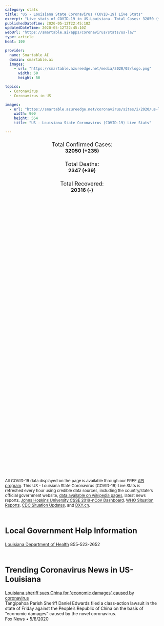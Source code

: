 ```yaml
---
category: stats
title: "US - Louisiana State Coronavirus (COVID-19) Live Stats"
excerpt: "Live stats of COVID-19 in US-Louisiana. Total Cases: 32050 (+235), Deaths: 2347 (+39), Recoveries: 20316(-)."
publishedDateTime: 2020-05-12T22:45:10Z
updatedDateTime: 2020-05-12T22:45:10Z
webUrl: "https://smartable.ai/apps/coronavirus/stats/us-la/"
type: article
heat: 100

provider:
  name: Smartable AI
  domain: smartable.ai
  images:
    - url: "https://smartable.azureedge.net/media/2020/02/logo.png"
      width: 50
      height: 50

topics:
  - Coronavirus
  - Coronavirus in US

images:
  - url: "https://smartable.azureedge.net/coronavirus/sites/2/2020/us-la.jpg"
    width: 900
    height: 564
    title: "US - Louisiana State Coronavirus (COVID-19) Live Stats"

---
```

<div class="total-stats" style="text-align: center;">
    <h3>
	    <div style="font-size: 18px; font-weight: 400;">Total Confirmed Cases:</div>
	    32050 (<span class='red'>+235</span>)
    </h3>
    <h3>
	    <div style="font-size: 18px; font-weight: 400;">Total Deaths:</div>
	    2347 (<span class='red'>+39</span>)
    </h3>
    <h3>
	    <div style="font-size: 18px; font-weight: 400;">Total Recovered:</div>
	    20316 (-)
    </h3>
</div>

<script type="text/javascript" src="https://www.gstatic.com/charts/loader.js"></script>

<div id="time_series_chart" style="width: 100%; height: 400px;"></div>
<script type="text/javascript">
  google.charts.load('current', {'packages':['corechart']});
  google.charts.setOnLoadCallback(drawChart);
  function drawChart() {
    var data = google.visualization.arrayToDataTable([
      ['Date', 'Total Cases', 'Total Deaths', 'Total Recovered'],
      ['1/22/2020', 0, 0, 0],['1/23/2020', 0, 0, 0],['1/24/2020', 0, 0, 0],['1/25/2020', 0, 0, 0],['1/26/2020', 0, 0, 0],['1/27/2020', 0, 0, 0],['1/28/2020', 0, 0, 0],['1/29/2020', 0, 0, 0],['1/30/2020', 0, 0, 0],['1/31/2020', 0, 0, 0],['2/1/2020', 0, 0, 0],['2/2/2020', 0, 0, 0],['2/3/2020', 0, 0, 0],['2/4/2020', 0, 0, 0],['2/5/2020', 0, 0, 0],['2/6/2020', 0, 0, 0],['2/7/2020', 0, 0, 0],['2/8/2020', 0, 0, 0],['2/9/2020', 0, 0, 0],['2/10/2020', 0, 0, 0],['2/11/2020', 0, 0, 0],['2/12/2020', 0, 0, 0],['2/13/2020', 0, 0, 0],['2/14/2020', 0, 0, 0],['2/15/2020', 0, 0, 0],['2/16/2020', 0, 0, 0],['2/17/2020', 0, 0, 0],['2/18/2020', 0, 0, 0],['2/19/2020', 0, 0, 0],['2/20/2020', 0, 0, 0],['2/21/2020', 0, 0, 0],['2/22/2020', 0, 0, 0],['2/23/2020', 0, 0, 0],['2/24/2020', 0, 0, 0],['2/25/2020', 0, 0, 0],['2/26/2020', 0, 0, 0],['2/27/2020', 0, 0, 0],['2/28/2020', 0, 0, 0],['2/29/2020', 0, 0, 0],['3/1/2020', 0, 0, 0],['3/2/2020', 0, 0, 0],['3/3/2020', 0, 0, 0],['3/4/2020', 0, 0, 0],['3/5/2020', 0, 0, 0],['3/6/2020', 0, 0, 0],['3/7/2020', 0, 0, 0],['3/8/2020', 0, 0, 0],['3/9/2020', 1, 0, 0],['3/10/2020', 1, 0, 0],['3/11/2020', 6, 0, 0],['3/12/2020', 22, 0, 0],['3/13/2020', 35, 0, 0],['3/14/2020', 78, 1, 0],['3/15/2020', 103, 2, 0],['3/16/2020', 157, 3, 0],['3/17/2020', 221, 4, 0],['3/18/2020', 278, 7, 0],['3/19/2020', 278, 7, 0],['3/20/2020', 537, 14, 0],['3/21/2020', 763, 20, 0],['3/22/2020', 837, 20, 0],['3/23/2020', 1172, 35, 0],['3/24/2020', 1388, 46, 0],['3/25/2020', 1795, 65, 0],['3/26/2020', 2305, 83, 0],['3/27/2020', 2746, 119, 0],['3/28/2020', 3315, 137, 0],['3/29/2020', 3540, 151, 0],['3/30/2020', 4025, 185, 0],['3/31/2020', 5238, 239, 0],['4/1/2020', 6425, 273, 0],['4/2/2020', 9122, 310, 0],['4/3/2020', 10210, 370, 0],['4/4/2020', 12496, 409, 0],['4/5/2020', 13010, 477, 0],['4/6/2020', 14867, 512, 0],['4/7/2020', 16284, 582, 0],['4/8/2020', 17030, 652, 0],['4/9/2020', 18283, 702, 0],['4/10/2020', 19253, 755, 0],['4/11/2020', 20014, 806, 0],['4/12/2020', 20595, 840, 0],['4/13/2020', 21016, 884, 0],['4/14/2020', 21518, 1013, 0],['4/15/2020', 21946, 1103, 0],['4/16/2020', 22517, 1156, 0],['4/17/2020', 23118, 1213, 0],['4/18/2020', 23580, 1267, 0],['4/19/2020', 23928, 1296, 0],['4/20/2020', 24523, 1328, 0],['4/21/2020', 24854, 1405, 0],['4/22/2020', 25258, 1473, 0],['4/23/2020', 25739, 1599, 0],['4/24/2020', 26159, 1661, 14927],['4/25/2020', 26512, 1703, 14927],['4/26/2020', 26773, 1729, 14927],['4/27/2020', 27068, 1740, 17303],['4/28/2020', 27286, 1801, 17303],['4/29/2020', 27660, 1845, 17303],['4/30/2020', 28001, 1905, 17303],['5/1/2020', 28558, 1944, 17303],['5/2/2020', 29140, 1993, 17303],['5/3/2020', 29340, 2012, 17303],['5/4/2020', 29701, 2065, 17303],['5/5/2020', 29996, 2115, 20316],['5/6/2020', 30399, 2167, 20316],['5/7/2020', 30652, 2208, 20316],['5/8/2020', 30855, 2227, 20316],['5/9/2020', 31417, 2267, 20316],['5/10/2020', 31600, 2286, 20316],['5/11/2020', 31815, 2308, 20316],['5/12/2020', 32050, 2347, 20316],
    ]);
    var options = {
      curveType: 'none',
      chartArea: {'width': '80%', 'height': '80%'},
      legend: { position: 'top' },
      lineWidth: 5,
      colors: ['#f60109', '#444444', '#81B71F']
    };
    var chart = new google.visualization.LineChart(document.getElementById('time_series_chart'));
    chart.draw(data, options);
  }
</script>

<div id="geo_chart" style="width: 100%; height: 500px;"></div>
<script type="text/javascript">
  google.charts.load('current', {
    'packages':['geochart'],
    'mapsApiKey': 'AIzaSyDk1HhVhLaveyKrUhhHZ5YwzIpEcbdal6U'
  });
  google.charts.setOnLoadCallback(drawRegionsMap);
  function drawRegionsMap() {
    var data = google.visualization.arrayToDataTable([
      ['LATITUDE', 'LONGITUDE', 'DESCRIPTION', 'Total Cases', 'Total Deaths'],
      [30.4037, -92.2145, "Acadia", 152, 11],[30.867, -92.7986, "Allen", 90, 9],[30.1828, -90.8674, "Ascension", 695, 48],[29.9886, -91.0555, "Assumption", 228, 11],[30.954, -92.1884, "Avoyelles", 75, 7],[30.5289, -93.4391, "Beauregard", 46, 4],[32.3261, -93.2837, "Bienville", 78, 20],[32.5606, -93.5625, "Bossier", 312, 21],[32.6091, -93.8841, "Caddo", 1765, 133],[30.2393, -93.0128, "Calcasieu", 496, 38],[32.0288, -92.1408, "Caldwell", 48, 0],[31.8492, -91.6599, "Catahoula", 85, 3],[32.793, -93.0582, "Claiborne", 59, 9],[32.0181, -93.7237, "De Soto", 215, 14],[30.5467, -91.1225, "East Baton Rouge", 2398, 188],[32.8133, -91.1826, "East Carroll", 23, 0],[30.9682, -91.1125, "East Feliciana", 136, 21],[30.5696, -92.3169, "Evangeline", 67, 1],[32.1651, -91.721, "Franklin", 208, 4],[31.43, -92.4829, "Grant", 18, 0],[30.0049, -91.8202, "Iberia", 286, 26],[30.161, -91.1495, "Iberville", 501, 36],[32.2719, -92.7303, "Jackson", 67, 5],[29.6499, -90.1121, "Jefferson", 6755, 402],[30.2355, -92.7481, "Jefferson Davis", 68, 6],[30.3126, -92.0387, "Lafayette", 508, 22],[29.5164, -90.3291, "Lafourche", 713, 59],[32.5329, -92.6361, "Lincoln", 107, 11],[30.4953, -90.7467, "Livingston", 281, 24],[32.4067, -91.1915, "Madison", 13, 0],[32.7749, -91.9058, "Morehouse", 65, 5],[31.6547, -93.1999, "Natchitoches", 100, 9],[29.9511, -90.0715, "Orleans", 6693, 470],[32.4883, -92.1619, "Ouachita", 842, 25],[29.3443, -89.4683, "Plaquemines", 190, 17],[30.6824, -91.4248, "Pointe Coupee", 136, 17],[31.3414, -92.4096, "Rapides", 370, 13],[32.0256, -93.3406, "Red River", 36, 6],[32.4902, -91.8651, "Richland", 103, 1],[31.6118, -93.4077, "Sabine", 19, 1],[29.8625, -89.8877, "St. Bernard", 514, 20],[29.9986, -90.4036, "St. Charles", 595, 43],[30.0917, -90.8844, "St. James", 257, 20],[29.9205, -90.6458, "St. John the Baptist", 801, 77],[30.528, -92.0851, "St. Landry", 215, 50],[30.3368, -91.8476, "St. Martin", 260, 21],[29.8113, -91.6705, "St. Mary", 250, 26],[30.3687, -89.7495, "St. Tammany", 1463, 136],[30.7646, -90.5114, "Tangipahoa", 670, 28],[29.3864, -90.7081, "Terrebonne", 528, 39],[33.0073, -92.7224, "Union", 169, 10],[29.975, -92.1266, "Vermilion", 41, 2],[30.9344, -92.9268, "Vernon", 18, 2],[30.8479, -90.1459, "Washington", 342, 26],[32.525, -93.4118, "Webster", 100, 4],[30.4456, -91.2098, "West Baton Rouge", 123, 29],[30.7851, -91.3787, "West Feliciana", 184, 6],[31.924, -92.6425, "Winn", 52, 2],[31.713, -91.4453, "Concordia", 43, 5],[30.6823, -90.6545, "St. Helena", 35, 1],[32.6038, -91.4814, "West Carroll", 5, 0],[29.9717, -93.3947, "Cameron", 3, 0],[32.0723, -91.239, "Tensas", 6, 0],[31.7002461, -92.2236667, "La Salle", 33, 0],[31.7002461, -92.2236667, "LaSalle", 33, 0],
    ]);
    var options = {
      backgroundColor: {fill:'transparent',stroke:'#FFF' ,strokeWidth:0 }, 
      displayMode: 'markers',
      region: 'US-LA', 
      resolution: 'metros',
      colorAxis: {colors: ['#F27D81', '#f60109']},
      sizeAxis: {minSize:3,  maxSize:12},
    };
    var chart = new google.visualization.GeoChart(document.getElementById('geo_chart'));
    chart.draw(data, options);
  };
</script>

<div id="geo_table"></div>
<script type="text/javascript">
  google.charts.load('current', {'packages':['table']});
  google.charts.setOnLoadCallback(drawTable);
  function drawTable() {
    var data = new google.visualization.DataTable();
    data.addColumn('string', 'Location');
    data.addColumn('number', 'Total Cases');
    data.addColumn('number', 'New Cases');
    data.addColumn('number', 'Active Cases');
    data.addColumn('number', 'Total Deaths');
    data.addColumn('number', 'New Deaths');
    data.addColumn('number', 'Total Recovered');
    data.addRows([
      [{v:"Acadia", f:"Acadia"}, 152, 0, 141, 11, 0, 0],[{v:"Allen", f:"Allen"}, 90, 0, 81, 9, 0, 0],[{v:"Ascension", f:"Ascension"}, 695, 0, 647, 48, 0, 0],[{v:"Assumption", f:"Assumption"}, 228, 0, 217, 11, 0, 0],[{v:"Avoyelles", f:"Avoyelles"}, 75, 0, 68, 7, 0, 0],[{v:"Beauregard", f:"Beauregard"}, 46, 0, 42, 4, 0, 0],[{v:"Bienville", f:"Bienville"}, 78, 0, 58, 20, 2, 0],[{v:"Bossier", f:"Bossier"}, 312, 0, 291, 21, 0, 0],[{v:"Caddo", f:"Caddo"}, 1765, 0, 1632, 133, 0, 0],[{v:"Calcasieu", f:"Calcasieu"}, 496, 0, 458, 38, 0, 0],[{v:"Caldwell", f:"Caldwell"}, 48, 0, 48, 0, 0, 0],[{v:"Catahoula", f:"Catahoula"}, 85, 0, 82, 3, 0, 0],[{v:"Claiborne", f:"Claiborne"}, 59, 0, 50, 9, 0, 0],[{v:"De Soto", f:"De Soto"}, 215, 0, 201, 14, 0, 0],[{v:"East Baton Rouge", f:"East Baton Rouge"}, 2398, 0, 2210, 188, 0, 0],[{v:"East Carroll", f:"East Carroll"}, 23, 0, 23, 0, 0, 0],[{v:"East Feliciana", f:"East Feliciana"}, 136, 0, 115, 21, 0, 0],[{v:"Evangeline", f:"Evangeline"}, 67, 0, 66, 1, 0, 0],[{v:"Franklin", f:"Franklin"}, 208, 0, 204, 4, 0, 0],[{v:"Grant", f:"Grant"}, 18, 0, 18, 0, 0, 0],[{v:"Iberia", f:"Iberia"}, 286, 0, 260, 26, 0, 0],[{v:"Iberville", f:"Iberville"}, 501, 0, 465, 36, 0, 0],[{v:"Jackson", f:"Jackson"}, 67, 0, 62, 5, 0, 0],[{v:"Jefferson", f:"Jefferson"}, 6755, 0, 6353, 402, 0, 0],[{v:"Jefferson Davis", f:"Jefferson Davis"}, 68, 0, 62, 6, 0, 0],[{v:"Lafayette", f:"Lafayette"}, 508, 0, 486, 22, 0, 0],[{v:"Lafourche", f:"Lafourche"}, 713, 0, 654, 59, 0, 0],[{v:"Lincoln", f:"Lincoln"}, 107, 0, 96, 11, 0, 0],[{v:"Livingston", f:"Livingston"}, 281, 0, 257, 24, 0, 0],[{v:"Madison", f:"Madison"}, 13, 0, 13, 0, 0, 0],[{v:"Morehouse", f:"Morehouse"}, 65, 0, 60, 5, 0, 0],[{v:"Natchitoches", f:"Natchitoches"}, 100, 0, 91, 9, 0, 0],[{v:"Orleans", f:"Orleans"}, 6693, 0, 6223, 470, 0, 0],[{v:"Ouachita", f:"Ouachita"}, 842, 0, 817, 25, 0, 0],[{v:"Plaquemines", f:"Plaquemines"}, 190, 0, 173, 17, 0, 0],[{v:"Pointe Coupee", f:"Pointe Coupee"}, 136, 0, 119, 17, 0, 0],[{v:"Rapides", f:"Rapides"}, 370, 0, 357, 13, 0, 0],[{v:"Red River", f:"Red River"}, 36, 0, 30, 6, 0, 0],[{v:"Richland", f:"Richland"}, 103, 0, 102, 1, 0, 0],[{v:"Sabine", f:"Sabine"}, 19, 0, 18, 1, 0, 0],[{v:"St. Bernard", f:"St. Bernard"}, 514, 0, 494, 20, 0, 0],[{v:"St. Charles", f:"St. Charles"}, 595, 0, 552, 43, 0, 0],[{v:"St. James", f:"St. James"}, 257, 0, 237, 20, 0, 0],[{v:"St. John the Baptist", f:"St. John the Baptist"}, 801, 0, 724, 77, 1, 0],[{v:"St. Landry", f:"St. Landry"}, 215, 0, 165, 50, 0, 0],[{v:"St. Martin", f:"St. Martin"}, 260, 0, 239, 21, 0, 0],[{v:"St. Mary", f:"St. Mary"}, 250, 0, 224, 26, 0, 0],[{v:"St. Tammany", f:"St. Tammany"}, 1463, 0, 1327, 136, 0, 0],[{v:"Tangipahoa", f:"Tangipahoa"}, 670, 0, 642, 28, 0, 0],[{v:"Terrebonne", f:"Terrebonne"}, 528, 0, 489, 39, 0, 0],[{v:"Union", f:"Union"}, 169, 0, 159, 10, 0, 0],[{v:"Vermilion", f:"Vermilion"}, 41, 0, 39, 2, 0, 0],[{v:"Vernon", f:"Vernon"}, 18, 0, 16, 2, 0, 0],[{v:"Washington", f:"Washington"}, 342, 0, 316, 26, 0, 0],[{v:"Webster", f:"Webster"}, 100, 0, 96, 4, 0, 0],[{v:"West Baton Rouge", f:"West Baton Rouge"}, 123, 0, 94, 29, 3, 0],[{v:"West Feliciana", f:"West Feliciana"}, 184, 0, 178, 6, 0, 0],[{v:"Winn", f:"Winn"}, 52, 0, 50, 2, 0, 0],[{v:"Concordia", f:"Concordia"}, 43, 0, 38, 5, 0, 0],[{v:"St. Helena", f:"St. Helena"}, 35, 0, 34, 1, 0, 0],[{v:"West Carroll", f:"West Carroll"}, 5, 0, 5, 0, 0, 0],[{v:"Cameron", f:"Cameron"}, 3, 0, 3, 0, 0, 0],[{v:"Tensas", f:"Tensas"}, 6, 0, 6, 0, 0, 0],[{v:"La Salle", f:"La Salle"}, 33, 0, 33, 0, 0, 0],[{v:"LaSalle", f:"LaSalle"}, 33, 0, 33, 0, 0, 0],
    ]);
    data.setProperty(0, 0, 'style', 'min-width:100px');
    var table = new google.visualization.Table(document.getElementById('geo_table'));
    table.draw(data, {allowHtml: true, sortColumn: 2, sortAscending: false, width: '660px', height: '100%'});
  }
</script>

<span style="font-size: 13px">All COVID-19 data displayed on the page is available through our FREE <a href="https://developer.smartable.ai">API program</a>. This US - Louisiana State Coronavirus (COVID-19) Live Stats is refreshed every hour using credible data sources, including the country/state's official government website, <a href="https://en.wikipedia.org/wiki/2019%E2%80%9320_coronavirus_pandemic" target="_blank">data available on wikipedia pages</a>, latest news reports, <a href="https://systems.jhu.edu/research/public-health/ncov/" target="_blank">Johns Hopkins University CSSE 2019-nCoV Dashboard</a>, <a href="https://www.who.int/emergencies/diseases/novel-coronavirus-2019/situation-reports" target="_blank">WHO Situation Reports</a>, <a href="https://www.cdc.gov/coronavirus/2019-ncov/index.html" target="_blank">CDC Situation Updates</a>, and <a href="https://ncov.dxy.cn/ncovh5/view/pneumonia" target="_blank">DXY.cn</a>.</span>

<h2 id="news" class="center" style="margin-top: 60px; font-size: 25px;">Local Government Help Information</h2>
<div class="info center">
<a href="http://ldh.la.gov/index.cfm/page/3835" target="_blank">Louisiana Department of Health</a> 855-523-2652
</div>
<h2 id="news" class="center" style="margin-top: 60px; font-size: 25px;">Trending Coronavirus News in US-Louisiana</h2>
<div class="row">
<div class="col-md-6 col-sm-12">
  <div class="content-card">
	<a href="https://www.foxnews.com/us/louisiana-sheriff-sues-china-coronavirus"><div class="card-image" style="background-image: url(https://cf-images.us-east-1.prod.boltdns.net/v1/static/694940094001/f33c1360-73c1-4973-b722-e3ab9b105a85/a7aacdd9-9f68-438f-b8d7-63cdb0737d8e/1280x720/match/image.jpg)"></div></a>
	<div class="content">
		<div class="card-title"><a href="https://www.foxnews.com/us/louisiana-sheriff-sues-china-coronavirus">Louisiana sheriff sues China for 'economic damages' caused by coronavirus</a></div>
		<div class="card-excerpt">Tangipahoa Parish Sheriff Daniel Edwards filed a class-action lawsuit in the state of  Friday against the People’s Republic of China on the basis of “economic damages” caused by the novel coronavirus.</div>
		<div class="card-meta">
			<span class="card-provider">Fox News</span> • <span class="card-date">5/8/2020</span>
		</div>
	</div>
  </div>
</div>

</div>

